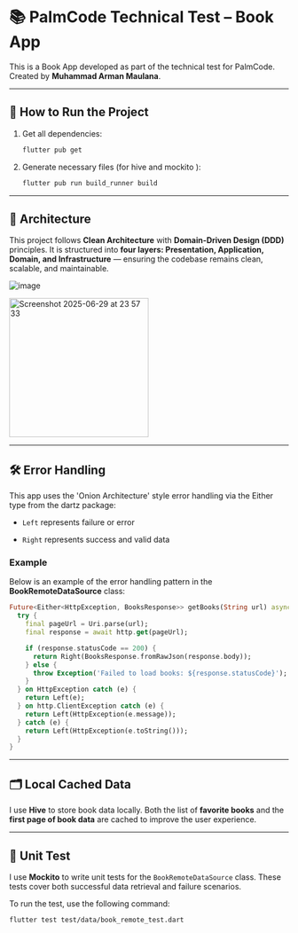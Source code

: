 # 📚 PalmCode Technical Test – Book App

This is a Book App developed as part of the technical test for PalmCode.  
Created by **Muhammad Arman Maulana**.

---

## 🚀 How to Run the Project

1. Get all dependencies:
   ```bash
   flutter pub get
   ```
2. Generate necessary files (for hive and mockito ):
    ```bash
    flutter pub run build_runner build
    ```


---

## 🧱 Architecture
This project follows **Clean Architecture** with **Domain-Driven Design (DDD)** principles. It is structured into **four layers: Presentation, Application, Domain, and Infrastructure** — ensuring the codebase remains clean, scalable, and maintainable.

![image](https://github.com/user-attachments/assets/2d1b5e87-abb8-45c2-8a94-43bc6eb97860)

<img width="251" alt="Screenshot 2025-06-29 at 23 57 33" src="https://github.com/user-attachments/assets/ec203b67-5b86-4abc-837a-7ffc37ce517a" />

---

## 🛠 Error Handling
This app uses the 'Onion Architecture' style error handling via the Either type from the dartz package:

- ```Left``` represents failure or error

- ```Right``` represents success and valid data

### Example
Below is an example of the error handling pattern in the **BookRemoteDataSource** class:
```dart
Future<Either<HttpException, BooksResponse>> getBooks(String url) async {
  try {
    final pageUrl = Uri.parse(url);
    final response = await http.get(pageUrl);

    if (response.statusCode == 200) {
      return Right(BooksResponse.fromRawJson(response.body));
    } else {
      throw Exception('Failed to load books: ${response.statusCode}');
    }
  } on HttpException catch (e) {
    return Left(e);
  } on http.ClientException catch (e) {
    return Left(HttpException(e.message));
  } catch (e) {
    return Left(HttpException(e.toString()));
  }
}
```

---

## 🗂️ Local Cached Data
I use **Hive** to store book data locally. Both the list of **favorite books** and the **first page of book data** are cached to improve the user experience.

---

## 🧪 Unit Test
I use **Mockito** to write unit tests for the ```BookRemoteDataSource``` class.
These tests cover both successful data retrieval and failure scenarios.

To run the test, use the following command:
```bash
flutter test test/data/book_remote_test.dart   
```
